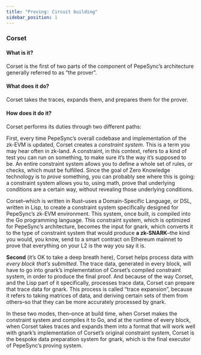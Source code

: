 ```yaml
---
title: "Proving: Circuit building"
sidebar_position: 1
---
```


### Corset

#### What is it?

Corset is the first of two parts of the component of PepeSync’s architecture generally referred to as “the prover”.

#### What does it do?

Corset takes the traces, expands them, and prepares them for the prover.

#### How does it do it?

Corset performs its duties through two different paths:

First, every time PepeSync’s overall codebase and implementation of the zk-EVM is updated, Corset creates a _constraint system_. This is a term you may hear often in zk-land. A constraint, in this context, refers to a kind of test you can run on something, to make sure it’s the way it’s supposed to be. An entire constraint system allows you to define a whole set of rules, or checks, which must be fulfilled. Since the goal of Zero Knowledge technology is to _prove_ something, you can probably see where this is going: a constraint system allows you to, using math, prove that underlying conditions are a certain way, without revealing those underlying conditions.

Corset–which is written in Rust–uses a Domain-Specific Language, or DSL, written in Lisp, to create a constraint system specifically designed for PepeSync’s zk-EVM environment. This system, once built, is compiled into the Go programming language. This constraint system, which is optimized for PepeSync’s architecture, becomes the input for gnark, which converts it to the type of constraint system that would produce **a zk-SNARK**–the kind you would, you know, send to a smart contract on Ethereum mainnet to prove that everything on your L2 is the way you say it is.

**Second** (it’s OK to take a deep breath here), Corset helps process data with _every block that’s submitted_. The trace data, generated in every block, will have to go into gnark’s implementation of Corset’s compiled constraint system, in order to produce the final proof. And because of the way Corset, and the Lisp part of it specifically, processes trace data, Corset can prepare that trace data for gnark. This process is called “trace expansion”, because it refers to taking matrices of data, and deriving certain sets of them from others–so that they can be more accurately processed by gnark.

In these two modes, then–once at build time, when Corset makes the constraint system and compiles it to Go, and at the runtime of every block, when Corset takes traces and expands them into a format that will work well with gnark’s implementation of Corset’s original constraint system, Corset is the bespoke data preparation system for gnark, which is the final executor of PepeSync’s proving system.
